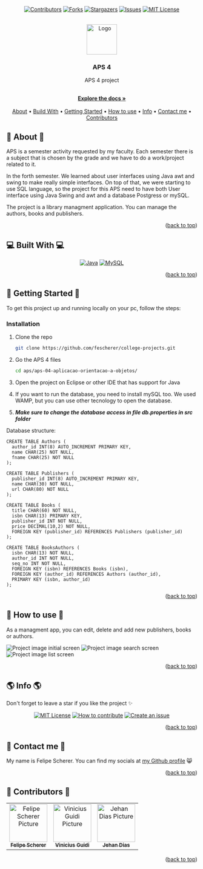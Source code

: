 <a name="readme-top"></a>

<div align="center">

[![Contributors][contributors-shield]][contributors-url]
[![Forks][forks-shield]][forks-url]
[![Stargazers][stars-shield]][stars-url]
[![Issues][issues-shield]][issues-url]
[![MIT License][license-shield]][license-url]

  <br />
  <a href="https://github.com/fescherer/college-projects">
    <img src="https://user-images.githubusercontent.com/62115215/218600027-5eda2e8c-b177-437b-86e4-2003c5ef6eef.png" alt="Logo" width="80" height="80">
  </a>

<h3 align="center">APS 4</h3>

<p align="center">

APS 4 project

<br />
<a href="https://github.com/fescherer/college-projects"><strong>Explore the docs »</strong></a>
<br />
<br />
<a href="#about">About</a>
•
<a href="#stack">Build With</a>
•
<a href="#install">Getting Started</a>
•
<a href="#usage">How to use</a>
•
<a href="#info">Info</a>
•
<a href="#contact">Contact me</a>
•
<a href="#contributors">Contributors</a>
</p>
</div>

<!-- **********************🐲About🐲********************** -->

<a name="about"></a>

## 📕 About 📕

APS is a semester activity requested by my faculty. Each semester there is a subject that is chosen by the grade and we have to do a work/project related to it.

In the forth semester. We learned about user interfaces using Java awt and swing to make really simple interfaces. On top of that, we were starting to use SQL language, so the project for this APS need to have both User interface using Java Swing and awt and a database Postgress or mySQL.

The project is a library managment application. You can manage the authors, books and publishers.

<p align="right">(<a href="#readme-top">back to top</a>)</p>

<!-- **********************🐲Built With🐲********************** -->

<a name="stack"></a>

## 💻 Built With 💻

<div align="center">

[![Java][java]][java-url]
[![MySQL][mysql]][mysql-url]

</div>

<p align="right">(<a href="#readme-top">back to top</a>)</p>

<!-- **********************🐲Getting Started🐲********************** -->

<a name="install"></a>

## 🚂 Getting Started 🚂

To get this project up and running locally on your pc, follow the steps:

### Installation

1. Clone the repo
   ```sh
   git clone https://github.com/fescherer/college-projects.git
   ```
2. Go the APS 4 files
   ```sh
   cd aps/aps-04-aplicacao-orientacao-a-objetos/
   ```
3. Open the project on Eclipse or other IDE that has support for Java

4. If you want to run the database, you need to install mySQL too. We used WAMP, but you can use other tecnology to open the database.

5. _**Make sure to change the database access in file db.properties in src folder**_

Database structure:

```mysql
CREATE TABLE Authors (
  author_id INT(8) AUTO_INCREMENT PRIMARY KEY,
  name CHAR(25) NOT NULL,
  fname CHAR(25) NOT NULL
);

CREATE TABLE Publishers (
  publisher_id INT(8) AUTO_INCREMENT PRIMARY KEY,
  name CHAR(30) NOT NULL,
  url CHAR(80) NOT NULL
);

CREATE TABLE Books (
  title CHAR(60) NOT NULL,
  isbn CHAR(13) PRIMARY KEY,
  publisher_id INT NOT NULL,
  price DECIMAL(10,2) NOT NULL,
  FOREIGN KEY (publisher_id) REFERENCES Publishers (publisher_id)
);

CREATE TABLE BooksAuthors (
  isbn CHAR(13) NOT NULL,
  author_id INT NOT NULL,
  seq_no INT NOT NULL,
  FOREIGN KEY (isbn) REFERENCES Books (isbn),
  FOREIGN KEY (author_id) REFERENCES Authors (author_id),
  PRIMARY KEY (isbn, author_id)
);
```

<p align="right">(<a href="#readme-top">back to top</a>)</p>

<!-- **********************🐲How to use🐲********************** -->

<a name="usage"></a>

## 🙋 How to use 🙋

As a managment app, you can edit, delete and add new publishers, books or authors.

![Project image initial screen](https://user-images.githubusercontent.com/62115215/218890436-6570d175-62b3-4cb7-954c-0bec17a653c1.png)
![Project image search screen](https://user-images.githubusercontent.com/62115215/218890438-819cf6c7-f448-4c4d-80ed-4cfe716d1376.png)
![Project image list screen](https://user-images.githubusercontent.com/62115215/218890440-3e16b71c-908c-4bae-8768-3ed842065a23.png)

<p align="right">(<a href="#readme-top">back to top</a>)</p>

<!-- **********************🐲Info🐲********************** -->

<a name="info"></a>

## 🌎 Info 🌎

Don't forget to leave a star if you like the project ✨

<div align="center">

[![MIT License][license-shield]][license-url]
[![How to contribute][info-contribute-shield]][info-contribute-url]
[![Create an issue][info-issues-shield]][info-issues-url]

</div>

<p align="right">(<a href="#readme-top">back to top</a>)</p>

<!-- **********************🐲Contact Me🐲********************** -->
<a name="contact"></a>

## 💬 Contact me 💬

My name is Felipe Scherer. You can find my socials at [my Github profile](https://github.com/fescherer) 😸

<p align="right">(<a href="#readme-top">back to top</a>)</p>

<!-- **********************🐲Contributors🐲********************** -->

<a name="contributors"></a>

## 🤗 Contributors 🤗

<table>
  <tr>
    <td align="center">
      <a href="https://github.com/fescherer">
        <img src="https://github.com/fescherer.png" width="100px;" alt="Felipe Scherer Picture"/><br>
        <sub>
          <b>Felipe Scherer</b>
        </sub>
      </a>
    </td>
        <td align="center">
      <a href="https://github.com/viniGuidi">
        <img src="https://github.com/viniGuidi.png" width="100px;"  alt="Vinicius Guidi Picture"/><br>
        <sub>
          <b>Vinicius Guidi</b>
        </sub>
      </a>
    </td>
    <td align="center">
      <a href="https://github.com/Luxyz">
        <img src="https://github.com/Luxyz.png" width="100px;" alt="Jehan Dias Picture"/><br>
        <sub>
          <b>Jehan Dias</b>
        </sub>
      </a>
    </td>
  </tr>
</table>

<p align="right">(<a href="#readme-top">back to top</a>)</p>

<!-- Badges and Badges Link -->
[contributors-shield]: https://img.shields.io/github/contributors/fescherer/college-projects.svg?style=for-the-badge
[contributors-url]: https://github.com/fescherer/college-projects/graphs/contributors
[forks-shield]: https://img.shields.io/github/forks/fescherer/college-projects.svg?style=for-the-badge
[forks-url]: https://github.com/fescherer/college-projects/network/members
[stars-shield]: https://img.shields.io/github/stars/fescherer/college-projects.svg?style=for-the-badge
[stars-url]: https://github.com/fescherer/college-projects/stargazers
[issues-shield]: https://img.shields.io/github/issues/fescherer/college-projects.svg?style=for-the-badge
[issues-url]: https://github.com/fescherer/college-projects/issues

[license-shield]: https://img.shields.io/github/license/fescherer/college-projects.svg?style=for-the-badge
[license-url]: https://github.com/fescherer/college-projects/blob/master/LICENSE
[info-contribute-shield]: https://img.shields.io/badge/👋-How%20to%20contribute-blue.svg?style=for-the-badge
[info-contribute-url]: https://github.com/fescherer/utils/blob/main/CONTRIBUTING.md
[info-issues-shield]: https://img.shields.io/badge/🐞-How%20to%20create%20an%20issue-blue.svg?style=for-the-badge
[info-issues-url]: https://github.com/fescherer/utils/blob/main/ISSUE.md

<!-- https://github.com/Ileriayo/markdown-badges -->
[java]: https://img.shields.io/badge/java-%23ED8B00.svg?style=for-the-badge&logo=java&logoColor=white
[java-url]: https://www.java.com
[mysql]: https://img.shields.io/badge/mysql-%2300f.svg?style=for-the-badge&logo=mysql&logoColor=white
[mysql-url]: https://www.mysql.com